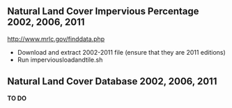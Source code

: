 Natural Land Cover Impervious Percentage 2002, 2006, 2011
-----------------------

http://www.mrlc.gov/finddata.php

 - Download and extract 2002-2011 file (ensure that they are 2011 editions)
 - Run imperviousloadandtile.sh

Natural Land Cover Database 2002, 2006, 2011
--------------------------

**TO DO**
